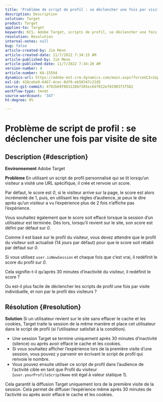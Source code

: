 ```yaml
---
title: 'Problème de script de profil : se déclencher une fois par visite de site'
description: Description
solution: Target
product: Target
applies-to: Target
keywords: KCS, Adobe Target, scripts de profil, se déclencher une fois par visite de site, user.isNewSession, user.yourProfileScriptName
resolution: Resolution
internal-notes: null
bug: false
article-created-by: Jim Menn
article-created-date: 11/7/2022 7:34:15 AM
article-published-by: Jim Menn
article-published-date: 11/7/2022 7:34:28 AM
version-number: 4
article-number: KA-15594
dynamics-url: https://adobe-ent.crm.dynamics.com/main.aspx?forceUCI=1&pagetype=entityrecord&etn=knowledgearticle&id=a0637191-6e5e-ed11-9561-6045bd0065f9
exl-id: 428cebe0-6467-4cec-8df0-eb58347c22d5
source-git-commit: 4702b69f883128bf305ec64f012ef01903f3f582
workflow-type: tm+mt
source-wordcount: '347'
ht-degree: 0%

---
```


# Problème de script de profil : se déclencher une fois par visite de site

## Description {#description}


<b>Environnement</b>
Adobe Target

<b>Problème</b>
En utilisant un script de profil personnalisé qui se lit lorsqu’un visiteur a visité une URL spécifique, il crée et renvoie un score.

Par défaut, le score est *0*, si le visiteur arrive sur la page, le score est alors incrémenté de 1, puis, en utilisant les règles d’audience, je peux le dire après qu’un visiteur a vu l’expérience plus de 2 fois n’affiche pas l’expérience.



Vous souhaitez également que le score soit effacé lorsque la session d’un utilisateur est terminée. Dès lors, lorsqu’il revient sur le site, son score est défini par défaut sur *0*.

Comme il est basé sur le profil du visiteur, vous devez attendre que le profil du visiteur soit actualisé (14 jours par défaut) pour que le score soit rétabli par défaut sur *0*.

Si vous utilisez `user.isNewSession` et chaque fois que c’est vrai, il redéfinit le score du profil sur *0*.



Cela signifie-t-il qu’après 30 minutes d’inactivité du visiteur, il redéfinit le score ?

Ou est-il plus facile de déclencher les scripts de profil une fois par visite individuelle, et non par le profil des visiteurs ?


## Résolution {#resolution}


<b>Solution</b>
Si un utilisateur revient sur le site sans effacer le cache et les cookies, Target traite la session de la même manière et place cet utilisateur dans le script de profil (si l’utilisateur satisfait à la condition).

- Une session Target se termine uniquement après 30 minutes d’inactivité (silence) ou après avoir effacé le cache et les cookies.
- Si vous souhaitez afficher l’expérience lors de la première visite d’une session, vous pouvez y parvenir en écrivant le script de profil qui renvoie le nombre.
- Vous pouvez ensuite utiliser ce script de profil dans l’audience de l’activité cible en tant que Profil du visiteur (`user.yourProfileScriptName` est égal à valeur statique *1*).


Cela garantit la diffusion Target uniquement lors de la première visite de la session. Cela permet de diffuser l’expérience même après 30 minutes de l’activité ou après avoir effacé le cache et les cookies.
